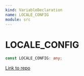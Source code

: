 ```yaml
---
kind: VariableDeclaration
name: LOCALE_CONFIG
module: src
---
```


# LOCALE_CONFIG

```ts
const LOCALE_CONFIG: any;
```

[Link to repo](https://github.com/ngneat/transloco/blob/master/projects/ngneat/transloco-locale/src/lib/transloco-locale.config.ts#L37-L37)
